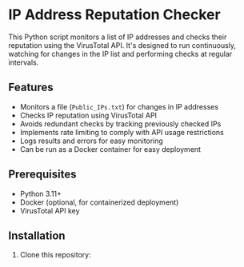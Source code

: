 # IP Address Reputation Checker

This Python script monitors a list of IP addresses and checks their reputation using the VirusTotal API. It's designed to run continuously, watching for changes in the IP list and performing checks at regular intervals.

## Features

- Monitors a file (`Public_IPs.txt`) for changes in IP addresses
- Checks IP reputation using VirusTotal API
- Avoids redundant checks by tracking previously checked IPs
- Implements rate limiting to comply with API usage restrictions
- Logs results and errors for easy monitoring
- Can be run as a Docker container for easy deployment

## Prerequisites

- Python 3.11+
- Docker (optional, for containerized deployment)
- VirusTotal API key

## Installation

1. Clone this repository:

